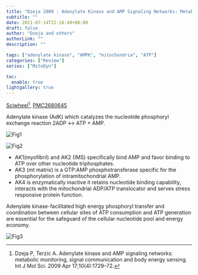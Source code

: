 ```yaml
---
title: "Dzeja 2009 : Adenylate Kinase and AMP Signaling Networks: Metabolic Monitoring, Signal Communication and Body Energy Sensing"
subtitle: ""
date: 2021-07-14T22:18:49+08:00
draft: false
author: "Dzeja and others"
authorLink: ""
description: ""

tags: ["adenylate kinase", "AMPK", "mitochondria", "ATP"]
categories: ["Review"]
series: ["MitoDyn"]

toc:
  enable: true
lightgallery: true
---
```


[Sciwheel](https://sciwheel.com/work/#/items/2393573/)[^Dzeja2009], [PMC2680645](https://www.ncbi.nlm.nih.gov/pmc/articles/PMC2680645/)

[^Dzeja2009]: Dzeja P, Terzic A. Adenylate kinase and AMP signaling networks: metabolic monitoring, signal communication and body energy sensing. Int J Mol Sci. 2009 Apr 17;10(4):1729–72.

<!--more-->

Adenylate kinase (AdK) which catalyzes the nucleotide phosphoryl exchange reaction 2ADP ↔ ATP + AMP.

![Fig1](https://www.ncbi.nlm.nih.gov/pmc/articles/PMC2680645/bin/ijms-10-01729f1.jpg "Adenylate kinase shuttle facilitates transfer of ATP β- and γ-phosphoryls from generation to utilization sites")

![Fig2](https://www.ncbi.nlm.nih.gov/pmc/articles/PMC2680645/bin/ijms-10-01729f2.jpg "Adenylate kinase isoform network and intracellular localization")

- AK1(myofibril) and AK2 (IMS) specifically bind AMP and favor binding to ATP over other nucleotide triphosphates.
- AK3 (mt matrix) is a GTP:AMP phosphotransferase specific for the phosphorylation of intramitochondrial AMP.
- AK4 is enzymatically inactive it retains nucleotide binding capability, interacts with the mitochondrial ADP/ATP translocator and serves stress responsive protein function.

Adenylate kinase-facilitated high energy phosphoryl transfer and coordination between cellular sites of ATP consumption and ATP generation are essential for the safeguard of the cellular nucleotide pool and energy economy.

![Fig3](https://www.ncbi.nlm.nih.gov/pmc/articles/PMC2680645/bin/ijms-10-01729f3.jpg "Adenylate kinase metabolic monitoring system")
